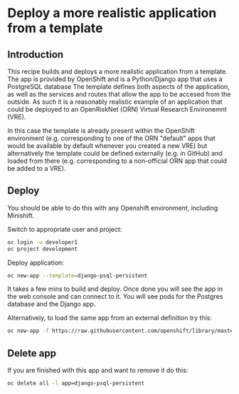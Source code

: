 # Deploy a more realistic application from a template

## Introduction

This recipe builds and deploys a more realistic application from a template. The app is provided by OpenShift and is a Python/Django app
that uses a PostgreSQL database The template defines both aspects of the application, as well as the services and routes that allow the 
app to be accesed from the outside. As such it is a reasonably realistic example of an application that could be deployed to an 
OpenRiskNet (ORN) Virtual Research Environemnt (VRE). 

In this case the template is already present within the OpenShift environment (e.g. corresponding to one of the ORN "default" apps that 
would be available by default whenever you created a new VRE) but alternatively the template could be defined externally (e.g. in GitHub) 
and loaded from there (e.g. corresponding to a non-official ORN app that could be added to a VRE).

## Deploy

You should be able to do this with any Openshift environment, including Minishift. 

Switch to appropriate user and project:
```sh
oc login -u developer1
oc project development
```

Deploy application:
```sh
oc new-app --template=django-psql-persistent
```
It takes a few mins to build and deploy. Once done you will see the app in the web console and can connect to it.
You will see pods for the Postgres database and the Django app.

Alternatively, to load the same app from an external definition try this:
```sh
oc new-app -f https://raw.githubusercontent.com/openshift/library/master/official/django/templates/django-psql-persistent.json
```

## Delete app

If you are finished with this app and want to remove it do this:
```sh
oc delete all -l app=django-psql-persistent
```
